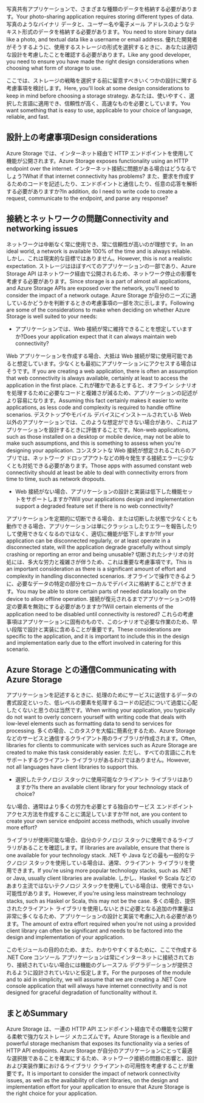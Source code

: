 <span data-ttu-id="b8b9e-101">写真共有アプリケーションで、さまざまな種類のデータを格納する必要があります。</span><span class="sxs-lookup"><span data-stu-id="b8b9e-101">Your photo-sharing application requires storing different types of data.</span></span> <span data-ttu-id="b8b9e-102">写真のようなバイナリ データと、ユーザー名や電子メール アドレスのようなテキスト形式のデータを格納する必要があります。</span><span class="sxs-lookup"><span data-stu-id="b8b9e-102">You need to store binary data like a photo, and textual data like a username or email address.</span></span> <span data-ttu-id="b8b9e-103">優れた開発者がそうするように、使用するストレージの形式を選択するときに、あなたは適切な設計を考慮したことを確認する必要があります。</span><span class="sxs-lookup"><span data-stu-id="b8b9e-103">Like any good developer, you need to ensure you have made the right design considerations when choosing what form of storage to use.</span></span>

<span data-ttu-id="b8b9e-104">ここでは、ストレージの戦略を選択する前に留意すべきいくつかの設計に関する考慮事項を検討します。</span><span class="sxs-lookup"><span data-stu-id="b8b9e-104">Here, you'll look at some design considerations to keep in mind before choosing a storage strategy.</span></span> <span data-ttu-id="b8b9e-105">あなたは、使いやすく、選択した言語に適用でき、信頼性が高く、高速なものを必要としています。</span><span class="sxs-lookup"><span data-stu-id="b8b9e-105">You want something that is easy to use, applicable to your choice of language, reliable, and fast.</span></span>

## <a name="design-considerations"></a><span data-ttu-id="b8b9e-106">設計上の考慮事項</span><span class="sxs-lookup"><span data-stu-id="b8b9e-106">Design considerations</span></span>

<span data-ttu-id="b8b9e-107">Azure Storage では、インターネット経由で HTTP エンドポイントを使用して機能が公開されます。</span><span class="sxs-lookup"><span data-stu-id="b8b9e-107">Azure Storage exposes functionality using an HTTP endpoint over the internet.</span></span> <span data-ttu-id="b8b9e-108">インターネット接続に問題がある場合はどうなるでしょう?</span><span class="sxs-lookup"><span data-stu-id="b8b9e-108">What if that internet connectivity has problems?</span></span> <span data-ttu-id="b8b9e-109">また、要求を作成するためのコードを記述したり、エンドポイントと通信したり、任意の応答を解析する必要がありますか?</span><span class="sxs-lookup"><span data-stu-id="b8b9e-109">In addition, do I need to write code to create a request, communicate to the endpoint, and parse any response?</span></span>

## <a name="connectivity-and-networking-issues"></a><span data-ttu-id="b8b9e-110">接続とネットワークの問題</span><span class="sxs-lookup"><span data-stu-id="b8b9e-110">Connectivity and networking issues</span></span>

<span data-ttu-id="b8b9e-111">ネットワークは中断なく常に使用でき、常に信頼性が高いのが理想です。</span><span class="sxs-lookup"><span data-stu-id="b8b9e-111">In an ideal world, a network is available 100% of the time and is always reliable.</span></span> <span data-ttu-id="b8b9e-112">しかし、これは現実的な目標ではありません。</span><span class="sxs-lookup"><span data-stu-id="b8b9e-112">However, this is not a realistic expectation.</span></span> <span data-ttu-id="b8b9e-113">ストレージはほぼすべてのアプリケーションの一部であり、Azure Storage API はネットワーク経由で公開されるため、ネットワーク停止の影響を考慮する必要があります。</span><span class="sxs-lookup"><span data-stu-id="b8b9e-113">Since storage is a part of almost all applications, and Azure Storage APIs are exposed over the network, you'll need to consider the impact of a network outage.</span></span> <span data-ttu-id="b8b9e-114">Azure Storage が自分のニーズに適しているかどうかを判断するときの考慮事項の一部を次に示します。</span><span class="sxs-lookup"><span data-stu-id="b8b9e-114">Following are some of the considerations to make when deciding on whether Azure Storage is well suited to your needs:</span></span>

* <span data-ttu-id="b8b9e-115">アプリケーションでは、Web 接続が常に維持できることを想定していますか?</span><span class="sxs-lookup"><span data-stu-id="b8b9e-115">Does your application expect that it can always maintain web connectivity?</span></span>

<span data-ttu-id="b8b9e-116">Web アプリケーションを作成する場合、大抵は Web 接続が常に使用可能であると想定しています。少なくとも最初にアプリケーションにアクセスする場合はそうです。</span><span class="sxs-lookup"><span data-stu-id="b8b9e-116">If you are creating a web application, there is often an assumption that web connectivity is always available, certainly at least to access the application in the first place.</span></span> <span data-ttu-id="b8b9e-117">これが確かであるとすると、オフライン シナリオを処理するために必要なコードと複雑さが減るため、アプリケーションの記述がより容易になります。</span><span class="sxs-lookup"><span data-stu-id="b8b9e-117">Assuming this fact certainly makes it easier to write applications, as less code and complexity is required to handle offline scenarios.</span></span> <span data-ttu-id="b8b9e-118">デスクトップやモバイル デバイスにインストールされている Web 以外のアプリケーションでは、このような想定ができない場合があり、これはアプリケーションを設計するときに評価することです。</span><span class="sxs-lookup"><span data-stu-id="b8b9e-118">Non-web applications, such as those installed on a desktop or mobile device, may not be able to make such assumptions, and this is something to assess when you're designing your application.</span></span> <span data-ttu-id="b8b9e-119">コンスタントな Web 接続が想定されるこれらのアプリでは、ネットワーク ドロップアウトなどの時々発生する接続エラーに少なくとも対処できる必要があります。</span><span class="sxs-lookup"><span data-stu-id="b8b9e-119">Those apps with assumed constant web connectivity should at least be able to deal with connectivity errors from time to time, such as network dropouts.</span></span>

* <span data-ttu-id="b8b9e-120">Web 接続がない場合、アプリケーションの設計と実装は低下した機能セットをサポートしますか?</span><span class="sxs-lookup"><span data-stu-id="b8b9e-120">Will your applications design and implementation support a degraded feature set if there is no web connectivity?</span></span>

<span data-ttu-id="b8b9e-121">アプリケーションを定期的に切断できる場合、または切断した状態で少なくとも動作できる場合、アプリケーションは単にクラッシュしたりエラーを報告したりして使用できなくなるのではなく、適切に機能が低下しますか?</span><span class="sxs-lookup"><span data-stu-id="b8b9e-121">If your application can be disconnected regularly, or at least operate in a disconnected state, will the application degrade gracefully without simply crashing or reporting an error and being unusable?</span></span> <span data-ttu-id="b8b9e-122">切断されたシナリオの対処には、多大な労力と複雑さが伴うため、これは重要な考慮事項です。</span><span class="sxs-lookup"><span data-stu-id="b8b9e-122">This is an important consideration as there is a significant amount of effort and complexity in handling disconnected scenarios.</span></span> <span data-ttu-id="b8b9e-123">オフラインで操作できるように、必要なデータの特定の部分をローカルでデバイスに格納することができます。</span><span class="sxs-lookup"><span data-stu-id="b8b9e-123">You may be able to store certain parts of needed data locally on the device to allow offline operation.</span></span> <span data-ttu-id="b8b9e-124">接続が復元されるまでアプリケーションの特定の要素を無効にする必要がありますか?</span><span class="sxs-lookup"><span data-stu-id="b8b9e-124">Will certain elements of the application need to be disabled until connectivity is restored?</span></span> <span data-ttu-id="b8b9e-125">これらの考慮事項はアプリケーションに固有のもので、このシナリオで必要な作業のため、早い段階で設計と実装に含めることが重要です。</span><span class="sxs-lookup"><span data-stu-id="b8b9e-125">These considerations are specific to the application, and it is important to include this in the design and implementation early due to the effort involved in catering for this scenario.</span></span>

## <a name="communicating-with-azure-storage"></a><span data-ttu-id="b8b9e-126">Azure Storage との通信</span><span class="sxs-lookup"><span data-stu-id="b8b9e-126">Communicating with Azure Storage</span></span>

<span data-ttu-id="b8b9e-127">アプリケーションを記述するときに、処理のためにサービスに送信するデータの書式設定といった、低レベルの要素を処理するコードの記述について過度に心配したくないと思うのは当然です。</span><span class="sxs-lookup"><span data-stu-id="b8b9e-127">When writing your application, you typically do not want to overly concern yourself with writing code that deals with low-level elements such as formatting data to send to services for processing.</span></span> <span data-ttu-id="b8b9e-128">多くの場合、このタスクを大幅に簡素化するため、Azure Storage などのサービスと通信するクライアント用のライブラリが作成されます。</span><span class="sxs-lookup"><span data-stu-id="b8b9e-128">Often, libraries for clients to communicate with services such as Azure Storage are created to make this task considerably easier.</span></span> <span data-ttu-id="b8b9e-129">ただし、すべての言語にこれをサポートするクライアント ライブラリがあるわけではありません。</span><span class="sxs-lookup"><span data-stu-id="b8b9e-129">However, not all languages have client libraries to support this.</span></span>

* <span data-ttu-id="b8b9e-130">選択したテクノロジ スタックに使用可能なクライアント ライブラリはありますか?</span><span class="sxs-lookup"><span data-stu-id="b8b9e-130">Is there an available client library for your technology stack of choice?</span></span>

<span data-ttu-id="b8b9e-131">ない場合、通常はより多くの労力を必要とする独自のサービス エンドポイント アクセス方法を作成することに満足していますか?</span><span class="sxs-lookup"><span data-stu-id="b8b9e-131">If not, are you content to create your own service endpoint access methods, which usually involve more effort?</span></span>

<span data-ttu-id="b8b9e-132">ライブラリが使用可能な場合、自分のテクノロジ スタックに使用できるライブラリがあることを確認します。</span><span class="sxs-lookup"><span data-stu-id="b8b9e-132">If libraries are available, ensure that there is one available for your technology stack.</span></span> <span data-ttu-id="b8b9e-133">.NET や Java などの最も一般的なテクノロジ スタックを使用している場合は、通常、クライアント ライブラリを使用できます。</span><span class="sxs-lookup"><span data-stu-id="b8b9e-133">If you're using more popular technology stacks, such as .NET or Java, usually client libraries are available.</span></span> <span data-ttu-id="b8b9e-134">しかし、Haskel や Scala などのあまり主流ではないテクノロジ スタックを使用している場合は、使用できない可能性があります。</span><span class="sxs-lookup"><span data-stu-id="b8b9e-134">However, if you're using less mainstream technology stacks, such as Haskel or Scala, this may not be the case.</span></span> <span data-ttu-id="b8b9e-135">多くの場合、提供されたクライアント ライブラリを使用しないときに必要となる追加の作業量は非常に多くなるため、アプリケーションの設計と実装で考慮に入れる必要があります。</span><span class="sxs-lookup"><span data-stu-id="b8b9e-135">The amount of extra effort required when you're not using a provided client library can often be significant and needs to be factored into the design and implementation of your application.</span></span>

<span data-ttu-id="b8b9e-136">このモジュールの目的のため、また、わかりやすくするために、ここで作成する .NET Core コンソール アプリケーションは常にインターネットに接続されており、接続されていない場合には機能のグレースフル デグラデーションが提供されるように設計されていないと仮定します。</span><span class="sxs-lookup"><span data-stu-id="b8b9e-136">For the purposes of the module and to aid in simplicity, we will assume that we are creating a .NET Core console application that will always have internet connectivity and is not designed for graceful degradation of functionality without it.</span></span>

## <a name="summary"></a><span data-ttu-id="b8b9e-137">まとめ</span><span class="sxs-lookup"><span data-stu-id="b8b9e-137">Summary</span></span>

<span data-ttu-id="b8b9e-138">Azure Storage は、一連の HTTP API エンドポイント経由でその機能を公開する柔軟で強力なストレージ メカニズムです。</span><span class="sxs-lookup"><span data-stu-id="b8b9e-138">Azure Storage is a flexible and powerful storage mechanism that exposes its functionality via a series of HTTP API endpoints.</span></span> <span data-ttu-id="b8b9e-139">Azure Storage が自分のアプリケーションにとって最適な選択肢であることを確実にするため、ネットワーク接続の問題の影響と、設計および実装作業におけるライブラリ クライアントの可用性を考慮することが重要です。</span><span class="sxs-lookup"><span data-stu-id="b8b9e-139">It is important to consider the impact of network connectivity issues, as well as the availability of client libraries, on the design and implementation effort for your application to ensure that Azure Storage is the right choice for your application.</span></span>

